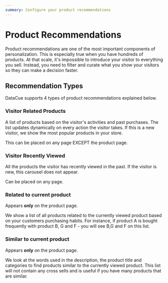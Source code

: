 ```yaml
---
summary: Configure your product recommendations
---
```


# Product Recommendations

Product recommendations are one of the most important components of personalization. This is especially true when you have hundreds of products. At that scale, it's impossible to introduce your visitor to everything you sell. Instead, you need to filter and curate what you show your visitors so they can make a decision faster.

## Recommendation Types

DataCue supports 4 types of product recommendations explained below.

### Visitor Related Products

A list of products based on the visitor's activities and past purchases. The list updates dynamically on every action the visitor takes. If this is a new visitor, we show the most popular products in your store.

This can be placed on any page EXCEPT the product page.

### Visitor Recently Viewed

All the products the visitor has recently viewed in the past. If the visitor is new, this carousel does not appear.

Can be placed on any page.

### Related to current product

Appears **only** on the product page.

We show a list of all products related to the currently viewed product based on your customers purchasing habits. For instance, if product A is bought frequently with product B, G and F - you will see B,G and F on this list.

### Similar to current product

Appears **only** on the product page. 

We look at the words used in the description, the product title and categories to find products similar to the currently viewed product. This list will not contain any cross sells and is useful if you have many products that are similar.